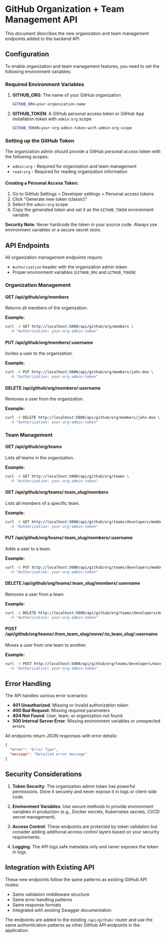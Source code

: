 # GitHub Organization + Team Management API

This document describes the new organization and team management endpoints added to the backend API.

## Configuration

To enable organization and team management features, you need to set the following environment variables:

### Required Environment Variables

1. **GITHUB_ORG**: The name of your GitHub organization
   ```bash
   GITHUB_ORG=your-organization-name
   ```

2. **GITHUB_TOKEN**: A GitHub personal access token or GitHub App installation token with `admin:org` scope
   ```bash
   GITHUB_TOKEN=your-org-admin-token-with-admin-org-scope
   ```

### Setting up the GitHub Token

The organization admin should provide a GitHub personal access token with the following scopes:
- `admin:org` - Required for organization and team management
- `read:org` - Required for reading organization information

#### Creating a Personal Access Token:
1. Go to GitHub Settings > Developer settings > Personal access tokens
2. Click "Generate new token (classic)"
3. Select the `admin:org` scope
4. Copy the generated token and set it as the `GITHUB_TOKEN` environment variable

**Security Note**: Never hardcode the token in your source code. Always use environment variables or a secure secret store.

## API Endpoints

All organization management endpoints require:
- `Authorization` header with the organization admin token
- Proper environment variables (`GITHUB_ORG` and `GITHUB_TOKEN`)

### Organization Management

#### GET /api/github/org/members
Returns all members of the organization.

**Example:**
```bash
curl -X GET http://localhost:5000/api/github/org/members \
  -H "Authorization: your-org-admin-token"
```

#### PUT /api/github/org/members/:username
Invites a user to the organization.

**Example:**
```bash
curl -X PUT http://localhost:5000/api/github/org/members/john-doe \
  -H "Authorization: your-org-admin-token"
```

#### DELETE /api/github/org/members/:username
Removes a user from the organization.

**Example:**
```bash
curl -X DELETE http://localhost:5000/api/github/org/members/john-doe \
  -H "Authorization: your-org-admin-token"
```

### Team Management

#### GET /api/github/org/teams
Lists all teams in the organization.

**Example:**
```bash
curl -X GET http://localhost:5000/api/github/org/teams \
  -H "Authorization: your-org-admin-token"
```

#### GET /api/github/org/teams/:team_slug/members
Lists all members of a specific team.

**Example:**
```bash
curl -X GET http://localhost:5000/api/github/org/teams/developers/members \
  -H "Authorization: your-org-admin-token"
```

#### PUT /api/github/org/teams/:team_slug/members/:username
Adds a user to a team.

**Example:**
```bash
curl -X PUT http://localhost:5000/api/github/org/teams/developers/members/john-doe \
  -H "Authorization: your-org-admin-token"
```

#### DELETE /api/github/org/teams/:team_slug/members/:username
Removes a user from a team.

**Example:**
```bash
curl -X DELETE http://localhost:5000/api/github/org/teams/developers/members/john-doe \
  -H "Authorization: your-org-admin-token"
```

#### POST /api/github/org/teams/:from_team_slug/move/:to_team_slug/:username
Moves a user from one team to another.

**Example:**
```bash
curl -X POST http://localhost:5000/api/github/org/teams/developers/move/maintainers/john-doe \
  -H "Authorization: your-org-admin-token"
```

## Error Handling

The API handles various error scenarios:

- **401 Unauthorized**: Missing or invalid authorization token
- **400 Bad Request**: Missing required parameters
- **404 Not Found**: User, team, or organization not found
- **500 Internal Server Error**: Missing environment variables or unexpected errors

All endpoints return JSON responses with error details:

```json
{
  "error": "Error Type",
  "message": "Detailed error message"
}
```

## Security Considerations

1. **Token Security**: The organization admin token has powerful permissions. Store it securely and never expose it in logs or client-side code.

2. **Environment Variables**: Use secure methods to provide environment variables in production (e.g., Docker secrets, Kubernetes secrets, CI/CD secret management).

3. **Access Control**: These endpoints are protected by token validation but consider adding additional access control layers based on your security requirements.

4. **Logging**: The API logs safe metadata only and never exposes the token in logs.

## Integration with Existing API

These new endpoints follow the same patterns as existing GitHub API routes:
- Same validation middleware structure
- Same error handling patterns
- Same response formats
- Integrated with existing Swagger documentation

The endpoints are added to the existing `/api/github/` router and use the same authentication patterns as other GitHub API endpoints in the application.